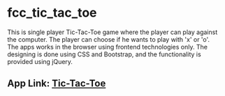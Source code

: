 # fcc_tic_tac_toe
This is single player Tic-Tac-Toe game where the player can play against the computer. The player can choose if he wants to 
play with 'x' or 'o'. <br>
The apps works in the browser using frontend technologies only. The designing is done using CSS and Bootstrap, and the 
functionality is provided using jQuery.
<h2>App Link: <a href="http://codepen.io/drsherlock/full/yOgvNL/" target="_blank">Tic-Tac-Toe</a></h2>
